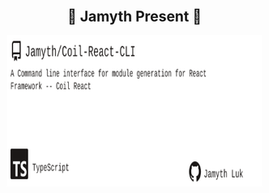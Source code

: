 <!-- built at 9/4/2024, 5:15:59 AM -->
<h1 align="center">
🎉 Jamyth Present 🎉
</h1>
<p align="center">
    <a href="https://github.com/Jamyth/Coil-React-CLI">
        <img width="1000" height="300" src="./readme.svg" />
    </a>
</p>
